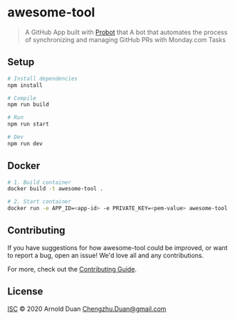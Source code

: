 # awesome-tool

> A GitHub App built with [Probot](https://github.com/probot/probot) that A bot that automates the process of synchronizing and managing GitHub PRs with Monday.com Tasks

## Setup

```sh
# Install dependencies
npm install

# Compile
npm run build

# Run
npm run start

# Dev
npm run dev
```

## Docker

```sh
# 1. Build container
docker build -t awesome-tool .

# 2. Start container
docker run -e APP_ID=<app-id> -e PRIVATE_KEY=<pem-value> awesome-tool
```

## Contributing

If you have suggestions for how awesome-tool could be improved, or want to report a bug, open an issue! We'd love all and any contributions.

For more, check out the [Contributing Guide](CONTRIBUTING.md).

## License

[ISC](LICENSE) © 2020 Arnold Duan <Chengzhu.Duan@gmail.com>
